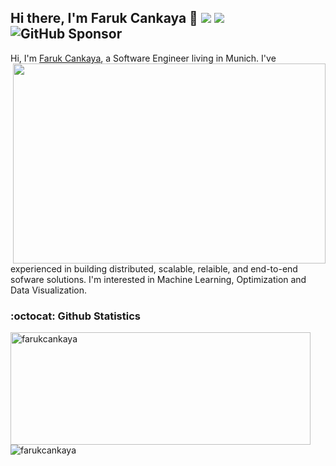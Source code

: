 ## Hi there, I'm Faruk Cankaya 👋 ![](https://komarev.com/ghpvc/?username=farukcankaya&color=green&&style=flat)  [![](https://img.shields.io/static/v1?label=Sponsor&message=%E2%9D%A4&logo=GitHub&color=%23fe8e86)](https://github.com/sponsors/farukcankaya) ![GitHub Sponsor](https://img.shields.io/github/sponsors/farukcankaya?label=Sponsor&logo=GitHub)

Hi, I'm [Faruk Cankaya](https://www.linkedin.com/in/farukcankaya/), a Software Engineer living in Munich.
<img align="right" src="https://dgtzuqphqg23d.cloudfront.net/b0hyUGDYuQ0zEAAgLwbCkMeFX4emQoJtP8oZ26Z1amw-2048x1536.jpg" width="500" height="320" />
I've experienced in building distributed, scalable, relaible, and end-to-end sofware solutions. I'm interested in Machine Learning, Optimization and Data Visualization.

### :octocat: Github Statistics
<p align="left">
<img  src="https://github-readme-stats.vercel.app/api?username=farukcankaya&show_icons=true&theme=radical" alt="farukcankaya" width="480" height="180" />
<img src="https://github-readme-stats.vercel.app/api/top-langs/?username=farukcankaya&layout=compact&hide=html&theme=radical" alt="farukcankaya"/>
